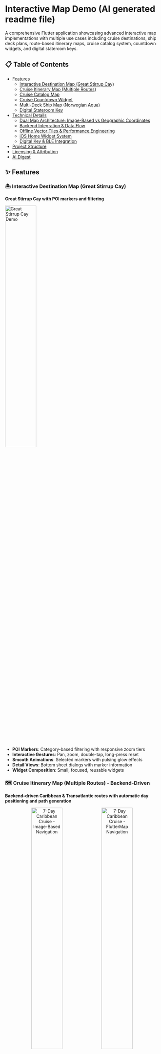 # Interactive Map Demo (AI generated readme file)

A comprehensive Flutter application showcasing advanced interactive map implementations with multiple use cases including cruise destinations, ship deck plans, route-based itinerary maps, cruise catalog system, countdown widgets, and digital stateroom keys.

## 📋 Table of Contents

- [Features](#features)
  - [Interactive Destination Map (Great Stirrup Cay)](#️-interactive-destination-map-great-stirrup-cay)
  - [Cruise Itinerary Map (Multiple Routes)](#️-cruise-itinerary-map-multiple-routes---backend-driven)
  - [Cruise Catalog Map](#️-cruise-catalog-map)
  - [Cruise Countdown Widget](#️-cruise-countdown-widget)
  - [Multi-Deck Ship Map (Norwegian Aqua)](#️-multi-deck-ship-map-norwegian-aqua)
  - [Digital Stateroom Key](#️-digital-stateroom-key)
- [Technical Details](#technical-details)
  - [Dual Map Architecture: Image-Based vs Geographic Coordinates](#dual-map-architecture-image-based-vs-geographic-coordinates)
  - [Backend Integration & Data Flow](#backend-integration--data-flow)
  - [Offline Vector Tiles & Performance Engineering](#offline-vector-tiles--performance-engineering)
  - [iOS Home Widget System](#ios-home-widget-system)
  - [Digital Key & BLE Integration](#digital-key--ble-integration)
- [Project Structure](#project-structure)
- [Licensing & Attribution](#️-licensing--attribution)
- [AI Digest](#ai-digest)

## ✨ Features

### 🏝️ Interactive Destination Map (Great Stirrup Cay)

**Great Stirrup Cay with POI markers and filtering**

<img src="assets/gifs/great-stirrup-cay.gif" width="45%" alt="Great Stirrup Cay Demo">


- **POI Markers**: Category-based filtering with responsive zoom tiers
- **Interactive Gestures**: Pan, zoom, double-tap, long-press reset
- **Smooth Animations**: Selected markers with pulsing glow effects
- **Detail Views**: Bottom sheet dialogs with marker information
- **Widget Composition**: Small, focused, reusable widgets

### 🗺️ Cruise Itinerary Map (Multiple Routes) - **Backend-Driven**

**Backend-driven Caribbean & Transatlantic routes with automatic day positioning and path generation**

<p align="center">
  <img src="assets/gifs/caribbean-cruise.gif" width="45%" alt="7-Day Caribbean Cruise - Image-Based Navigation">
  <img src="assets/gifs/7-day-caribbean-cruise-flutter-map.gif" width="45%" alt="7-Day Caribbean Cruise - FlutterMap Navigation">
</p>

<p align="center">
  <img src="assets/gifs/transatlantic-cruise.gif" width="45%" alt="15-Day Transatlantic Cruise - Image-Based Navigation">
  <img src="assets/gifs/15-day-transatlantic-cruise-flutter-map.gif" width="45%" alt="15-Day Transatlantic Cruise - FlutterMap Navigation">
</p>

- **Multi-Itinerary Support**: Caribbean (7-day) and Transatlantic (15-night) cruise routes
- **Backend-Driven Positioning**: All map elements positioned using backend-provided coordinate data
- **Dynamic Route Generation**: Routes automatically generated from backend itinerary data
- **Day-by-Day Navigation**: Swipeable cards with auto-centering day indicators
- **Bidirectional Route Animation**: Smooth forward/backward animations between days
- **Smart Layout Management**: Automatic padding prevents bottom sheet from covering map content
- **Performance Optimization**: Cached image sizes, efficient marker rendering, ScrollController management

### 🌍 Cruise Catalog Map

**Interactive world map with NCL cruise routes, search, and filtering**

<p align="center">
  <img src="assets/gifs/cruise-catalog.gif" width="45%" alt="Cruise Catalog Demo">
  <img src="assets/gifs/cruise-catalog-search.gif" width="45%" alt="Cruise Catalog Search Demo">
</p>

- **Interactive World Map**: FlutterMap-based world view with NCL cruise routes
- **Dynamic Zoom Tiers**: Cruises appear/disappear based on zoom level (essential, medium, detailed)
- **Smart Cruise Selection**: Click routes to select cruises with automatic map fitting
- **Port Cycling**: Tap port markers to cycle through all cruises visiting that port
- **Advanced Search System**: Full-text search across cruise titles, ships, destinations, and ports
- **Category Filtering**: Filter cruises by region (Caribbean, Mediterranean, Europe, etc.)
- **Draggable Sheet Interface**: Collapsible bottom sheet with mode-specific content
- **Sheet Mode System**: Normal browsing, search mode, and cruise details modes
- **Spain & Portugal Cruises**: Comprehensive collection of realistic NCL itineraries

### ⏰ Cruise Countdown Widget

**iOS home screen widget with countdown timers**

<img src="assets/gifs/home-widget.gif" width="45%" alt="Countdown Widget Demo">

- **iOS Home Screen Widget**: Native iOS widget displaying selected cruise countdown
- **Interactive Countdown Timer**: Real-time countdown showing days, hours, minutes, and seconds
- **Cruise Selection**: Choose from multiple upcoming cruises to track
- **Visual Indicators**: Color-coded alerts for cruises departing soon
- **Auto-refresh**: Widget updates every hour automatically
- **App Groups Integration**: Secure data sharing between app and widget extension

### 🚢 Multi-Deck Ship Map (Norwegian Aqua)

**Norwegian Aqua deck plans with interactive polygon areas**

<img src="assets/gifs/ncl-aqua-deck-plan.gif" width="45%" alt="Deck Plan Demo">

- **Multi-Deck Navigation**: Browse 16 decks (Decks 5-20) with mini-map
- **Interactive Polygons**: Clickable areas for ship facilities
- **Legend System**: Swipeable bottom sheet with facility categories
- **Multi-Ship Support**: Extensible architecture for different ship classes

### 🔑 Digital Stateroom Key

**BLE-based mobile access system for stateroom doors**
- **BLE-Based Access**: Bluetooth Low Energy communication with stateroom locks
- **ASSA ABLOY Integration**: Secure mobile access credentials via ASSA ABLOY Mobile Access SDK
- **On-Demand Provisioning**: Keys provisioned when guest requests them in-app
- **Offline Unlocking**: BLE handshake unlocks staterooms without internet connection
- **Secure Storage**: Device-bound, time-limited credentials with on-device secure storage
- **Dart Frog Backend**: Lightweight server for credential provisioning and validation

## 🔧 Technical Details

### Dual Map Architecture: Image-Based vs Geographic Coordinates

The project implements **two distinct interactive map types**, each optimized for different use cases and offering unique capabilities:

#### **1. Image-Based Coordinate Maps** 🖼️
**Used in**: Great Stirrup Cay destination map, Cruise itinerary maps

**Coordinate System**: `[x, y]` pixel coordinates relative to background map images

```dart
// Backend provides pixel coordinates on map images
ItineraryDay(
  port: PortData(
    name: 'Miami',
    coordinates: [100, 50], // x=100px, y=50px on map image
  ),
);

// App automatically positions everything using pixel coordinates
final position = _getDayPosition(dayIndex); // → Offset(100, 50)
// ✅ Marker appears at exact pixel position
// ✅ Route paths follow pixel coordinates
// ✅ Tap detection uses pixel-based hit testing
```

**Benefits of Image-Based Maps:**
- **🎯 Pixel-Perfect Precision**: Exact positioning on custom map images
- **🚀 Backend-Driven**: APIs provide coordinates, app displays immediately
- **📱 Device Independent**: Works consistently across all screen sizes
- **⚡ Zero Configuration**: No manual positioning or calibration needed
- **🔄 Dynamic Updates**: Change backend data, map updates automatically
- **🎨 Custom Visuals**: Full control over map appearance and branding

#### **2. Geographic Coordinate Maps** 🌍
**Used in**: Cruise catalog world map, Some cruise itineraries

**Coordinate System**: `[latitude, longitude]` real-world geographic coordinates

```dart
// Geographic coordinates for real-world locations
final miamiLocation = LatLng(25.7617, -80.1918);
final caribbeanPorts = [
  LatLng(18.4655, -66.1057), // San Juan
  LatLng(17.1899, -88.4976), // Belize City
  LatLng(19.4326, -99.1332), // Mexico City
];

FlutterMap(
  options: MapOptions(
    initialCenter: miamiLocation,
    initialZoom: 6.0,
  ),
  children: [
    CustomMapTileLayers(mapConfig: config),
    MarkerLayer(
      markers: caribbeanPorts.map((latLng) => 
        Marker(point: latLng, builder: (ctx) => PortMarker())
      ).toList(),
    ),
  ],
);
```

**Benefits of Geographic Maps:**
- **🌐 Real-World Accuracy**: True geographic positioning and distances
- **🗺️ Standard Map Features**: Zoom, pan, geographic bounds
- **📊 Data Integration**: Works with standard GIS data and APIs
- **🔍 Search & Geocoding**: Standard address lookup and reverse geocoding
- **📱 Native Map Apps**: Integration with device's native mapping capabilities
- **🌍 Global Coverage**: Access to worldwide geographic data

### Backend Integration & Data Flow

The system supports **both coordinate types** for backend integration:

```mermaid
flowchart TD
    subgraph "Backend Data"
        A[API Response] --> B{Coordinate Type?}
        B -->|Pixel + Image Path| C[Image-Based Data]
        B -->|Lat/Lng Only| D[Geographic Data]
    end
    
    subgraph "Data Processing"
        C --> E[Pixel Coordinates + Image Asset]
        D --> F[Geographic Coordinates]
        E --> G[Image-Based Maps]
        F --> H[Geographic Maps]
    end
    
    subgraph "Map Rendering"
        G --> I[Custom Image Rendering<br/>+ Image Loading + Asset Management]
        H --> J[FlutterMap Rendering<br/>+ Offline Tiles + Standard Features]
        I --> K[Interactive Experience]
        J --> K
    end
    
    K --> L[User Interaction]
    L --> M[Dynamic Updates]
```

#### **Image-Based Backend Data**
```json
{
  "cruise": {
    "name": "7-Day Caribbean Cruise",
    "imagePath": "https://api.cruisecompany.com/maps/caribbean_cruise_map.png",
    "days": [
      {
        "dayNumber": 1,
        "port": {
          "name": "Miami",
          "coordinates": [100, 50]  // Pixel coordinates on image
        }
      }
    ]
  }
}
```

#### **Geographic Backend Data**
```json
{
  "cruise": {
    "name": "World Cruise",
    "ports": [
      {
        "name": "Miami",
        "coordinates": [25.7617, -80.1918]  // Lat/Lng coordinates
      }
    ]
  }
}
```
**MapConfig** is used exclusively for **FlutterMap-based features** (geographic maps), providing a unified configuration for all geographic coordinate implementations:

```dart
// MapConfig used only for FlutterMap-based geographic maps
final config = MapConfig(
  minZoom: 3,
  maxZoom: 6,
  initialZoom: 4.5,
  userAgentPackageName: 'com.example.interactive_map_demo',
  tilesConfig: LocalVectorTilesConfig(
    styleAssetPath: 'assets/styles/style.json',
    providersOverride: TileProviders({
      'openmaptiles': MbTilesVectorTileProvider(
        mbtiles: MbTiles(mbtilesPath: 'assets/tiles/planet_map.mbtiles'),
      ),
    }),
  ),
);
```
### Offline Vector Tiles & Performance Engineering

**Massive Data Optimization**: Transformed a 75GB world map into a 50MB cruise-focused database through strategic zoom level pruning and geographic targeting.

#### **Data Optimization & Performance**
- **99.93% Size Reduction**: 75GB world map → 50MB cruise-optimized database
- **Strategic Zoom Targeting**: Levels 3-6 cover 100% of cruise routes and destinations
- **Zero Network Dependency**: Perfect offline functionality with instant loading
- **Cost Effective**: No data charges or roaming fees for map usage
- **Privacy Enhanced**: No location data sent to external servers
- **Load Time**: <500ms (vs 3-5 seconds for network tiles)
- **Memory Usage**: <100MB total system
- **Offline Reliability**: 100% uptime without network dependency

**Performance Optimizations:**
- **Vector Tile Caching**: Pre-loaded tiles for instant rendering
- **GPU Acceleration**: 60fps smooth pan/zoom performance
- **Memory Management**: Intelligent tile eviction and reloading
- **Cruise Ship Ready**: Perfect for maritime environments with limited connectivity

### iOS Home Widget System
- **Method Channel Communication**: `home_widget` package for app-to-widget data sharing
- **App Groups**: Secure data persistence between main app and widget extension
- **Auto-refresh**: Widget updates every hour with cruise countdown timers
- **Cruise Selection**: Multiple cruise support with visual countdown indicators
- **Real-time Countdown**: Days, hours, minutes, and seconds display

### Digital Key & BLE Integration
- **ASSA ABLOY Mobile Access SDK**: Secure credential provisioning and validation
- **Bluetooth Low Energy**: Offline stateroom unlocking without internet connection
- **Dart Frog Backend**: Lightweight server for credential management
- **Device-bound Credentials**: Time-limited, secure storage with on-device encryption
- **On-Demand Provisioning**: Keys provisioned when guest requests access in-app
## 📁 Project Structure

```
lib/
├── main.dart                           # App entry point and navigation
├── interactive_map/                    # Great Stirrup Cay destination map
│   ├── interactive_map.dart           # Main interactive map widget
│   ├── models/
│   │   └── interactive_map_marker_data.dart
│   ├── pages/
│   │   └── marker_details_page.dart
│   └── widgets/
│       ├── interactive_map_error.dart
│       ├── interactive_map_filter.dart
│       ├── interactive_map_legend.dart
│       ├── interactive_map_marker.dart
│       └── interactive_map_marker_detail.dart
├── deck_plan/                          # Ship deck plan maps
│   ├── multi_deck_ship_map.dart       # Core deck map widget
│   ├── norwegian_aqua_deck_map.dart   # Norwegian Aqua implementation
│   ├── models/
│   │   ├── deck_polygon_data.dart
│   │   └── ship_deck_data.dart
│   └── widgets/
│       ├── deck_key_legend.dart
│       ├── deck_mini_map.dart
│       └── deck_polygon_overlay.dart
├── cruise_catalog/                     # Cruise catalog system
│   ├── cruise_catalog.dart            # Main cruise catalog widget
│   ├── data/
│   │   └── ncl_cruise_catalog.dart    # NCL cruise catalog data
│   ├── models/
│   │   ├── cruise_category.dart       # Cruise region categories
│   │   ├── cruise_product.dart        # Cruise product model
│   │   ├── cruise_route.dart          # Cruise route and waypoints
│   │   └── sheet_mode.dart            # Sheet mode and position enums
│   └── widgets/
│       ├── cruise_details_mode_header.dart
│       ├── cruise_details_mode_sheet.dart  # Cruise details content
│       ├── cruise_itinerary_preview.dart
│       ├── cruise_route_overlay.dart  # Route rendering on map
│       ├── normal_mode_header.dart
│       ├── normal_mode_sheet.dart     # Normal browsing content
│       ├── search_mode_header.dart
│       └── search_mode_sheet.dart     # Search results content
├── countdown_widget/                   # NEW: iOS home screen widget
│   ├── countdown_modal.dart           # Bottom sheet modal for cruise selection
│   ├── models/
│   │   └── cruise_countdown.dart      # Cruise countdown data model
│   └── widgets/
│       └── simple_countdown_widget.dart # Countdown timer widget
├── digital_key/                        # NEW: Digital stateroom key system
│   ├── digital_key_page.dart          # Main digital key interface
│   ├── models/
│   │   └── stateroom_access_data.dart # Stateroom access data model
│   └── widgets/
│       └── stateroom_access_page.dart # Stateroom access widget
├── itinerary/                          # Cruise itinerary and route maps
    ├── data/                           # Sample itinerary data files
    │   ├── caribbean_cruise.dart       # Norwegian Aqua 7-day Caribbean cruise
    │   └── transatlantic_cruise.dart   # Norwegian Pearl 15-night Transatlantic cruise
    ├── models/
    │   └── cruise_itinerary.dart       # Core models (CruiseItinerary, PortData, ItineraryDay)
    ├── pages/
    │   └── cruise_itinerary_page.dart
    └── widgets/
        ├── itinerary_map.dart          # Main route map widget
        ├── cruise_route_painter.dart   # Custom route visualization painter
        ├── itinerary_bottom_section.dart  # Draggable bottom sheet with auto-scrolling day indicators
        ├── itinerary_table.dart
        ├── port_marker.dart            # Extracted marker widget with complex styling
        ├── sea_day_info.dart
        ├── port_day_info.dart
        └── info_tile.dart
├── itinerary_map/                      # NEW: Enhanced itinerary map system
    ├── itinerary_map.dart             # Main itinerary map widget
    ├── itinerary_map_controller.dart  # Map controller for interactions
    ├── data/                           # Enhanced itinerary data
    │   ├── caribbean_cruise.dart       # Caribbean cruise data
    │   ├── transatlantic_cruise.dart   # Transatlantic cruise data
    │   └── world_samples.dart          # Global cruise samples (Alaska, Mediterranean, etc.)
    ├── models/
    │   └── cruise_itinerary.dart       # Enhanced cruise itinerary models
    └── widgets/
        ├── info_widgets/
        │   ├── info_tile.dart
        │   ├── port_day_info.dart
        │   └── sea_day_info.dart
        ├── itinerary_map_bottom_sheet.dart
        ├── itinerary_map_markers.dart
        ├── itinerary_map_polylines.dart
        └── itinerary_map_tile_layers.dart
└── common/                             # Shared utilities and configurations
    ├── map_config.dart                 # Unified map configuration system
    ├── map_utilities.dart              # Map utility functions
    ├── mbtiles/
    │   └── mbtiles_vector_tile_provider.dart # MBTiles vector tile provider
    └── widgets/
        ├── custom_draggable_sheet.dart
        ├── custom_map_tile_layers.dart
        ├── custom_marker.dart
        ├── custom_polyline_layer.dart
        └── custom_sticky_header_delegate.dart

assets/
├── images/
│   ├── map.jpg                         # Great Stirrup Cay map (1.8MB)
│   ├── caribbean_cruise_map.png        # Caribbean route map (20KB)
│   ├── norwegian_pearl_transatlantic_map.png  # Transatlantic route map (20KB)
│   ├── cruise-ship.svg                 # Cruise ship icon
│   └── deck-8.svg                      # Ship deck plan
├── styles/                             # Vector tile styles and fonts
│   ├── style.json                      # MapTiler-based vector style
│   ├── fonts/                          # Font files for vector tiles
│   │   ├── Noto Sans Bold/
│   │   └── Noto Sans Regular/
│   └── sprites/                        # Sprite files for vector tiles
├── tiles/                              # Offline vector tiles
│   └── planet_map.mbtiles              # MBTiles vector tile database
└── videos/
    ├── great-stirrup-cay.mp4           # Interactive destination map demo (89MB)
    ├── caribbean-cruise.mp4            # Caribbean cruise itinerary demo (30MB)
    ├── transatlantic-cruise.mp4        # Transatlantic cruise itinerary demo (22MB)
    ├── ncl-aqua-deck-plan.mp4          # Norwegian Aqua deck plan demo (47MB)
    ├── home-widget.mov                 # Home widget demo
    ├── caribbean-cruise.mp4            # Caribbean cruise demo
    ├── great-stirrup-cay.mp4           # Great Stirrup Cay demo
    ├── ncl-aqua-deck-plan.mp4          # NCL Aqua deck plan demo
    └── transatlantic-cruise.mp4        # Transatlantic cruise demo
```

## ⚖️ Licensing & Attribution

This project uses **fully offline mapping** with local vector tiles and styles. Review the following licensing requirements before shipping commercially:

- Offline vector tiles and style
  - The bundled style at `assets/styles/style.json` is based on MapTiler's “Basic” style and includes license metadata restricting use to MapTiler Cloud/Server.
  - If you intend to use this style with self-hosted/offline MBTiles providers (as the app currently does via `LocalVectorTilesConfig`), you must either:
    - Obtain a MapTiler license that allows using the style outside MapTiler Cloud/Server; or
    - Replace the style with an open/self-licensed style you are allowed to ship and self-host.
  - The style has been configured to load `glyphs` and `sprite` from local assets (no Cloud calls), but the license on the style still applies.

- MBTiles Data Source
  - **OpenMapTiles**: The `assets/tiles/planet_map.mbtiles` file contains vector tile data that requires proper licensing.
  - **Attribution Required**: If using OpenMapTiles data, you must include "© OpenMapTiles" attribution on all map screens.
  - **Alternative Sources**: Consider using other open-source tile providers or creating your own tile sets.

- Mandatory on-screen attribution
  - You must show visible attribution on all screens that render maps. Include attribution for every data source in use, for example:
    - OpenStreetMap: “© OpenStreetMap contributors” (link to `https://www.openstreetmap.org/copyright`).
    - MapTiler style (if retained): “© MapTiler” (link to `https://www.maptiler.com/copyright/`).
    - OpenMapTiles (if your MBTiles are from OMT): “© OpenMapTiles”.
    - CARTO (if used): “© CARTO”.
  - Add an attribution overlay component in your FlutterMap pages to satisfy these requirements.

- API keys and configuration
  - The app’s offline vector flow does not require a MapTiler account/API key.

- Summary: Shipping Safely
  - Use `LocalVectorTilesConfig` with a style you’re licensed to self-host and MBTiles you are licensed to distribute.
  - Consider replacing MapTiler style with an open-source alternative for complete freedom
  - Implement a visible attribution UI for all data sources.

## 🤖 AI Digest

### Quick Project Understanding
**Purpose**: Flutter demo showcasing six interactive implementations, with **primary focus on backend-driven itinerary maps** that automatically generate from API data, plus **cruise catalog system**, **iOS home widgets**, and **digital stateroom keys**.

**Key Innovation**: **Backend-Driven Map System**
- Backend provides daily itinerary locations as `[x, y]` pixel coordinates
- App automatically positions markers, draws route paths, enables navigation
- Zero hardcoding - all positioning is data-driven and updates dynamically

**Key Components**:
- `InteractiveMap`: POI-based map with markers and filtering
- `MultiDeckShipMap`: Deck plans with polygon interactions  
- `ItineraryMap`: **Backend-driven** route map with automatic positioning
- `CruiseCatalogMap`: Interactive world map with NCL cruise routes and search
- `CountdownWidget`: iOS home screen widget with cruise countdown timers
- `DigitalKeyPage`: BLE-based stateroom access system

**Coordinate System**: Image-based `[x, y]` pixel coordinates designed for backend integration.
- Coordinates are pixel positions on map images (e.g., `[100, 50]`)
- Backend APIs provide coordinates, app displays immediately
- Single source of truth: `_getDayPosition(dayIndex)` controls all positioning

**Architecture**: Backend-driven positioning with unified coordinate system.
- All map elements (markers, routes, taps) use same position calculation
- `_generateRoutePositions()` creates paths from day coordinates
- Dynamic updates when backend data changes
- **Centralized Scroll Management**: Single CustomScrollView with unified controller
- **Content-Only Widgets**: Separated content from scroll management for better animations


**File Structure**: Seven main modules (`interactive_map/`, `deck_plan/`, `cruise_catalog/`, `countdown_widget/`, `digital_key/`, `itinerary/`, `itinerary_map/`) with models, pages, and widgets subdirectories, plus shared `common/` utilities.

**Entry Point**: `main.dart` → `Home` → Individual feature implementations.

**Dependencies**: Flutter setup with `flutter_map`, `latlong2`, `flutter_map_animations`, `vector_map_tiles`, `mbtiles`, `home_widget`, `jovial_svg` for comprehensive feature support.

**Assets**: `assets/images/` (maps, icons, deck plans), `assets/styles/` (vector tile styles and fonts), `assets/tiles/` (offline MBTiles database), `assets/videos/` (feature demonstrations).

**Demo Videos**: Video demonstrations integrated within feature sections, available in `assets/videos/`:
- `great-stirrup-cay.mp4` (89MB) - Interactive destination map with POI filtering
- `ncl-aqua-deck-plan.mp4` (47MB) - Multi-deck ship navigation with interactive polygons  
- `caribbean-cruise.mp4` (30MB) - 7-day Caribbean cruise route with day navigation
- `transatlantic-cruise.mp4` (22MB) - 15-night transatlantic cruise with auto-scrolling indicators
- `home-widget.mov` - iOS home screen widget demonstration

**Performance**: Cached image sizes, efficient rendering, zoom-based visibility, minimal rebuilds, centralized scroll management.

**State**: Local `StatefulWidget` state, `TransformationController` for map interactions, `AnimationController` for transitions, sheet mode management, widget data persistence.

**Backend Integration & Animation**: 
- JSON API provides itinerary days with embedded coordinates
- `CruiseItinerary.fromApi()` parses backend data
- Modular data architecture with separate files per cruise type (`CaribbeanCruiseData`, `TransatlanticCruiseData`)
- `_getDayPosition()` converts coordinates to screen positions
- `_generateRoutePositions()` creates curved route paths from day coordinates
- `CruiseRoutePainter` handles all route visualization and animations
- Auto-scrolling day indicators with smooth ScrollController animations
- Bidirectional route animations (forward fill, backward unfill)
- Automatic map generation with smooth navigation transitions
- **Advanced Layout Management**: Dual-viewport system with 250px natural padding prevents UI overlay conflicts
- **No White Space Guarantee**: Calculated minimum scale ensures map always fills entire viewport
- **Smart Boundary Logic**: Padded coordinate system maintains proper constraints and interactions
- **Cruise Catalog System**: Interactive world map with NCL routes, search, and filtering
- **Centralized Scroll Management**: Single CustomScrollView with unified controller for all sheet modes
- **Content-Only Architecture**: Separated content widgets from scroll management for better animations
- **Widget Integration**: iOS home screen widget with method channel communication
- **Digital Key System**: BLE-based stateroom access with ASSA ABLOY Mobile Access SDK
- **Offline Vector Tiles**: Local MBTiles support for offline map functionality
- **Fully Offline Implementation**: No external tile servers, all mapping data is local
